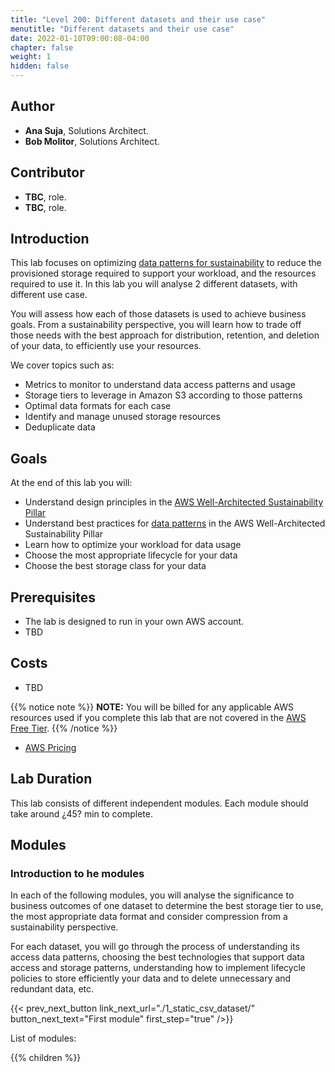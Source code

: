 ```yaml
---
title: "Level 200: Different datasets and their use case"
menutitle: "Different datasets and their use case"
date: 2022-01-10T09:00:08-04:00
chapter: false
weight: 1
hidden: false
---
```

## Author

- **Ana Suja**, Solutions Architect.
- **Bob Molitor**, Solutions Architect.

## Contributor
- **TBC**, role.
- **TBC**, role.

## Introduction

This lab focuses on optimizing [data patterns for sustainability](https://docs.aws.amazon.com/wellarchitected/latest/sustainability-pillar/data-patterns.html) to reduce the provisioned storage required to support your workload, and the resources required to use it. In this lab you will analyse 2 different datasets, with different use case.

You will assess how each of those datasets is used to achieve business goals. From a sustainability perspective, you will learn how to trade off those needs with the best approach for distribution, retention, and deletion of your data, to efficiently use your resources.

We cover topics such as:

* Metrics to monitor to understand data access patterns and usage
* Storage tiers to leverage in Amazon S3 according to those patterns
* Optimal data formats for each case
* Identify and manage unused storage resources
* Deduplicate data


## Goals
At the end of this lab you will:

* Understand design principles in the [AWS Well-Architected Sustainability Pillar](https://docs.aws.amazon.com/wellarchitected/latest/sustainability-pillar/sustainability-pillar.html)
* Understand best practices for [data patterns](https://docs.aws.amazon.com/wellarchitected/latest/sustainability-pillar/data-patterns.html) in the AWS Well-Architected Sustainability Pillar
* Learn how to optimize your workload for data usage
* Choose the most appropriate lifecycle for your data
* Choose the best storage class for your data

## Prerequisites

* The lab is designed to run in your own AWS account.
* TBD

## Costs
* TBD

{{% notice note %}}
**NOTE:** You will be billed for any applicable AWS resources used if you complete this lab that are not covered in the [AWS Free Tier](https://aws.amazon.com/free/).
{{% /notice %}}
* [AWS Pricing](https://aws.amazon.com/pricing/)

## Lab Duration
This lab consists of different independent modules. Each module should take around ¿45? min to complete.
## Modules
### Introduction to he modules
In each of the following modules, you will analyse the significance to business outcomes of one dataset to determine the best storage tier to use, the most appropriate data format and consider compression from a sustainability perspective. 

For each dataset, you will go through the process of understanding its access data patterns, choosing the best technologies that support data access and storage patterns, understanding how to implement lifecycle policies to store efficiently your data and to delete unnecessary and redundant data, etc.

{{< prev_next_button link_next_url="./1_static_csv_dataset/" button_next_text="First module" first_step="true" />}}

List of modules:

{{% children  %}}


